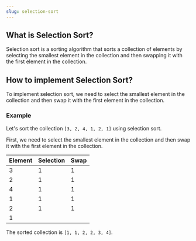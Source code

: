```yaml
---
slug: selection-sort
---
```


## What is Selection Sort?

Selection sort is a sorting algorithm that sorts a collection of elements by selecting the smallest element in the collection and then swapping it with the first element in the collection.

## How to implement Selection Sort?

To implement selection sort, we need to select the smallest element in the collection and then swap it with the first element in the collection.

### Example

Let's sort the collection `[3, 2, 4, 1, 2, 1]` using selection sort.

First, we need to select the smallest element in the collection and then swap it with the first element in the collection.

| Element | Selection | Swap |
| ------- | --------- | ---- |
| 3       | 1         | 1    |
| 2       | 1         | 1    |
| 4       | 1         | 1    |
| 1       | 1         | 1    |
| 2       | 1         | 1    |
| 1       |           |      |

The sorted collection is `[1, 1, 2, 2, 3, 4]`.
